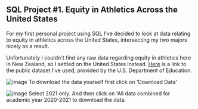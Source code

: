 ## SQL Project #1. Equity in Athletics Across the United States

For my first personal project using SQL I've decided to look at data relating to equity in athletics across the United States, intersecting my two majors nicely as a result.

Unfortunately I couldn't find any raw data regarding equity in athletics here in New Zealand, so I settled on the United States instead. [Here](https://ope.ed.gov/athletics/#/) is a link to the public dataset I've used, provided by the U.S. Department of Education.

![image](https://user-images.githubusercontent.com/105367716/169646164-272cafcb-57ad-4853-bf2a-0a2d85a169d6.png)
To download the data yourself first click on 'Download Data'

![image](https://user-images.githubusercontent.com/105367716/169646224-80e0ef60-9172-4927-adaa-3f0df8c8dc79.png)
Select 2021 only. And then click on 'All data combined for academic year 2020-2021 to download the data.
